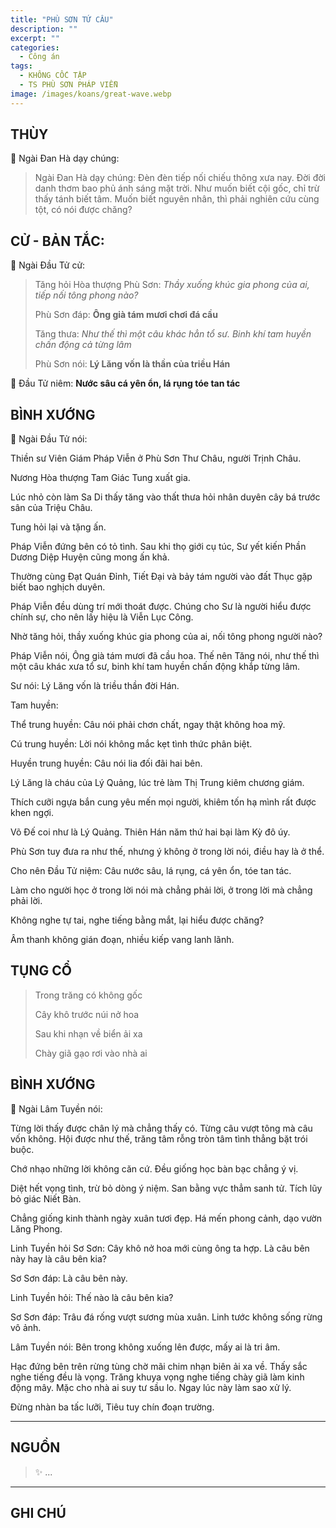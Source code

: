 ```yaml
---
title: "PHÙ SƠN TỨ CÂU"
description: ""
excerpt: ""
categories:
  - Công án
tags:
  - KHÔNG CỐC TẬP
  - TS PHÙ SƠN PHÁP VIỄN
image: /images/koans/great-wave.webp
---
```


## THÙY

📢 Ngài Đan Hà dạy chúng:

> Ngài Đan Hà dạy chúng: Đèn đèn tiếp nối chiếu thông xưa nay. 
> Đời đời danh thơm bao phủ ánh sáng mặt trời. 
> Như muốn biết cội gốc, chỉ trừ thấy tánh biết tâm. 
> Muốn biết nguyên nhân, thì phải nghiên cứu cùng tột, có nói được chăng?

## CỬ - BẢN TẮC:

📢 Ngài Đầu Tử cử:

> Tăng hỏi Hòa thượng Phù Sơn: _Thầy xuống khúc gia phong của ai, tiếp nối tông phong nào?_
>
> Phù Sơn đáp: **Ông già tám mươi chơi đá cầu**
>
> Tăng thưa: _Như thế thì một câu khác hẳn tổ sư. Binh khí tam huyền chấn động cả từng lâm_
>
> Phù Sơn nói: **Lý Lăng vốn là thần của triều Hán**

📢  Đầu Tử niêm: **Nước sâu cá yên ổn, lá rụng tóe tan tác**

## BÌNH XƯỚNG

📢 Ngài Đầu Tử nói:

Thiền sư Viên Giám Pháp Viễn ở Phù Sơn Thư Châu, người Trịnh Châu. 

Nương Hòa thượng Tam Giác Tung xuất gia. 

Lúc nhỏ còn làm Sa Di thấy tăng vào thất thưa hỏi nhân duyên cây bá trước sân của Triệu Châu. 

Tung hỏi lại và tặng ấn.

Pháp Viễn đứng bên có tỏ tình. Sau khi thọ giới cụ túc, Sư yết kiến Phần Dương Diệp Huyện cũng mong ấn khả. 

Thường cùng Đạt Quán Đỉnh, Tiết Đại và bảy tám người vào đất Thục gặp biết bao nghịch duyên. 

Pháp Viễn đều dùng trí mới thoát được. Chúng cho Sư là người hiểu được chính sự, cho nên lấy hiệu là Viễn Lục Công.

Nhờ tăng hỏi, thầy xuống khúc gia phong của ai, nối tông phong người nào?

Pháp Viễn nói, Ông già tám mươi đã cầu hoa. Thế nên Tăng nói, như thế thì một câu khác xưa tổ sư, binh khí tam huyền chấn động khắp từng lâm.

Sư nói: Lý Lăng vốn là triều thần đời Hán.

Tam huyền:

Thể trung huyền: Câu nói phải chơn chất, ngay thật không hoa mỹ.

Cú trung huyền: Lời nói không mắc kẹt tình thức phân biệt.

Huyền trung huyền: Câu nói lia đối đãi hai bên.

Lý Lăng là cháu của Lý Quảng, lúc trẻ làm Thị Trung kiêm chương giám. 

Thích cưỡi ngựa bắn cung yêu mến mọi người, khiêm tốn hạ mình rất được khen ngợi. 

Võ Đế coi như là Lý Quảng. Thiên Hán năm thứ hai bại làm Kỳ đô úy. 

Phù Sơn tuy đưa ra như thế, nhưng ý không ở trong lời nói, điều hay là ở thể.

Cho nên Đầu Tử niệm: Câu nước sâu, lá rụng, cá yên ổn, tóe tan tác. 

Làm cho người học ở trong lời nói mà chẳng phải lời, ở trong lời mà chẳng phải lời. 

Không nghe tự tai, nghe tiếng bằng mắt, lại hiểu được chăng?

Âm thanh không gián đoạn, nhiều kiếp vang lanh lãnh.

## TỤNG CỔ

> Trong trăng có không gốc
> 
> Cây khô trước núi nở hoa
> 
> Sau khi nhạn về biển ải xa
> 
> Chày giã gạo rơi vào nhà ai

## BÌNH XƯỚNG

📢 Ngài Lâm Tuyền nói:

Từng lời thấy được chân lý mà chẳng thấy có. 
Từng câu vượt tông mà câu vốn không. 
Hội được như thế, trăng tâm rỗng tròn tâm tình thẳng bặt trói buộc.

Chớ nhạo những lời không căn cứ.
Đều giống học bàn bạc chẳng ý vị.

Diệt hết vọng tình, trừ bỏ dòng ý niệm. San bằng vực thẳm sanh tử. Tích lũy bỏ giác Niết Bàn.

Chẳng giống kinh thành ngày xuân tươi đẹp.
Há mến phong cảnh, dạo vườn Lăng Phong.

Linh Tuyền hỏi Sơ Sơn: Cây khô nở hoa mới cùng ông ta hợp. Là câu bên này hay là câu bên kia?

Sơ Sơn đáp: Là câu bên này.

Linh Tuyền hỏi: Thế nào là câu bên kia?

Sơ Sơn đáp:
Trâu đá rống vượt sương mùa xuân.
Linh tước không sống rừng vô ảnh.

Lâm Tuyền nói: Bên trong không xuống lên được, mấy ai là tri âm.

Hạc đứng bên trên rừng tùng chờ mãi chim nhạn biên ải xa về. Thấy sắc nghe tiếng đều là vọng. Trăng khuya vọng nghe tiếng chày giã làm kinh động mây. Mặc cho nhà ai suy tư sầu lo. Ngay lúc này làm sao xử lý.

Đừng nhàn ba tấc lưỡi,
Tiêu tuy chín đoạn trường.

<hr class="blog-rule" />

## NGUỒN

> ✨ ...

<hr class="blog-rule" />

## GHI CHÚ

[^1]: ⭐️ <a href="/masters/Fushan-Fayuan" target="_blank">🔗 TS PHÙ SƠN PHÁP VIỄN</a>
